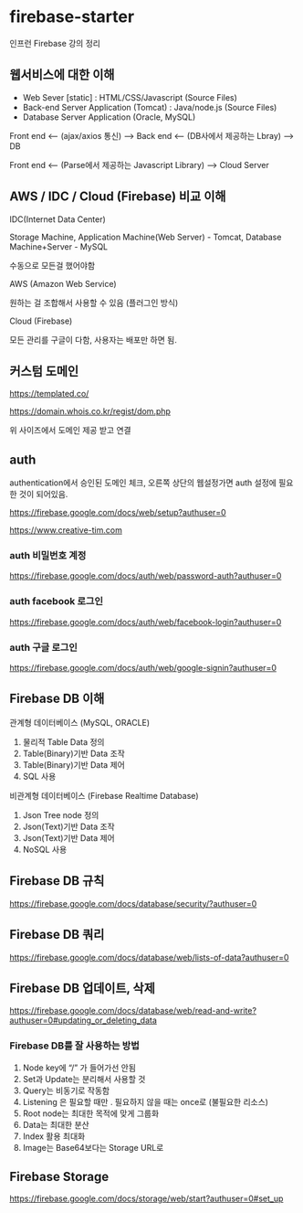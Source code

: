 # firebase-starter

인프런 Firebase 강의 정리

## 웹서비스에 대한 이해

- Web Sever [static] : HTML/CSS/Javascript (Source Files)
- Back-end Server Application (Tomcat) : Java/node.js (Source Files)
- Database Server Application (Oracle, MySQL)

Front end <-- (ajax/axios 통신) --> Back end <-- (DB사에서 제공하는 Lbray) --> DB

Front end <-- (Parse에서 제공하는 Javascript Library) --> Cloud Server

## AWS / IDC / Cloud (Firebase) 비교 이해

IDC(Internet Data Center)

Storage Machine, Application Machine(Web Server) - Tomcat, Database Machine+Server - MySQL

수동으로 모든걸 했어야함

AWS (Amazon Web Service)

원하는 걸 조합해서 사용할 수 있음 (플러그인 방식)

Cloud (Firebase)

모든 관리를 구글이 다함, 사용자는 배포만 하면 됨.

## 커스텀 도메인

https://templated.co/

https://domain.whois.co.kr/regist/dom.php

위 사이즈에서 도메인 제공 받고 연결

## auth

authentication에서 승인된 도메인 체크, 오른쪽 상단의 웹설정가면 auth 설정에 필요한 것이 되어있음.

https://firebase.google.com/docs/web/setup?authuser=0

https://www.creative-tim.com

### auth 비밀번호 계정

https://firebase.google.com/docs/auth/web/password-auth?authuser=0

### auth facebook 로그인 

https://firebase.google.com/docs/auth/web/facebook-login?authuser=0

### auth 구글 로그인

https://firebase.google.com/docs/auth/web/google-signin?authuser=0

## Firebase DB 이해


관계형 데이터베이스 (MySQL, ORACLE)

1. 물리적 Table Data 정의
2. Table(Binary)기반 Data 조작
3. Table(Binary)기반 Data 제어
4. SQL 사용

비관계형 데이터베이스 (Firebase Realtime Database)

1. Json Tree node 정의
2. Json(Text)기반 Data 조작
3. Json(Text)기반 Data 제어
4. NoSQL 사용

## Firebase DB 규칙

https://firebase.google.com/docs/database/security/?authuser=0

## Firebase DB 쿼리

https://firebase.google.com/docs/database/web/lists-of-data?authuser=0

## Firebase DB 업데이트, 삭제

https://firebase.google.com/docs/database/web/read-and-write?authuser=0#updating_or_deleting_data

### Firebase DB를 잘 사용하는 방법

1. Node key에 “/” 가 들어가선 안됨
2. Set과 Update는 분리해서 사용할 것
3. Query는 비동기로 작동함
4. Listening 은 필요할 때만 . 필요하지 않을 때는 once로 (불필요한 리소스)
5. Root node는 최대한 목적에 맞게 그룹화
6. Data는 최대한 분산
7. Index 활용 최대화
8. Image는 Base64보다는 Storage URL로

## Firebase Storage

https://firebase.google.com/docs/storage/web/start?authuser=0#set_up